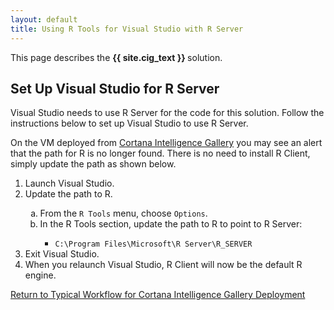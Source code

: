 ```yaml
---
layout: default
title: Using R Tools for Visual Studio with R Server
---
```

<div class="alert alert-success" role="alert"> This page describes the 
<strong>
{{ site.cig_text }} 
</strong>
solution.
</div> 

## Set Up Visual Studio for R Server

Visual Studio needs to use R Server for the code for this solution.  Follow the instructions below to set up Visual Studio to use R Server. 
<div class = "label label-info">
On the VM deployed from <a href="{{ site.deploy_url }}">Cortana Intelligence Gallery</a> you may see an alert that the path for R is no longer found. There is no need to install R Client, simply update the path as shown below.
</div>
<p></p>
<ol>
<li>Launch Visual Studio.</li>
<li> Update the path to R.</li>
<ol type="a">
<li>From the <code>R Tools</code> menu, choose <code>Options</code>.</li>
<li>In the R Tools section, update the path to R to point to R Server:</li>
<ul>
<li><code>C:\Program Files\Microsoft\R Server\R_SERVER</code></li>
</ul></ol>
<li>Exit Visual Studio.</li>
<li>When you relaunch Visual Studio, R Client will now be the default R engine.</li>
</ol>


 

<a href="CIG_Workflow.html#step2">Return to Typical Workflow for Cortana Intelligence Gallery Deployment<a>